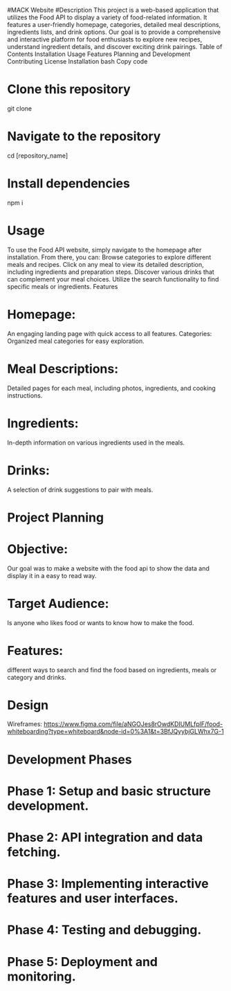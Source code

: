 #MACK Website
#Description
This project is a web-based application that utilizes the Food API to display a variety of food-related information. It features a user-friendly homepage, categories, detailed meal descriptions, ingredients lists, and drink options. Our goal is to provide a comprehensive and interactive platform for food enthusiasts to explore new recipes, understand ingredient details, and discover exciting drink pairings.
Table of Contents
Installation
Usage
Features
Planning and Development
Contributing
License
Installation
bash
Copy code
# Clone this repository
git clone 

# Navigate to the repository
cd [repository_name]

# Install dependencies
npm i

# Usage
To use the Food API website, simply navigate to the homepage after installation. From there, you can:
Browse categories to explore different meals and recipes.
Click on any meal to view its detailed description, including ingredients and preparation steps.
Discover various drinks that can complement your meal choices.
Utilize the search functionality to find specific meals or ingredients.
Features
# Homepage: 
An engaging landing page with quick access to all features.
Categories: Organized meal categories for easy exploration.
# Meal Descriptions: 
Detailed pages for each meal, including photos, ingredients, and cooking instructions.
# Ingredients: 
In-depth information on various ingredients used in the meals.
# Drinks: 
A selection of drink suggestions to pair with meals.

# Project Planning
# Objective: 
Our goal was to make a website with the food api to show the data and display it in a easy to read way.
# Target Audience:
Is anyone who likes food or wants to know how to make the food.
# Features: 
different ways to search and find the food based on ingredients, meals or category and drinks.
# Design
Wireframes: https://www.figma.com/file/aNGOJes8rOwdKDIUMLfplF/food-whiteboarding?type=whiteboard&node-id=0%3A1&t=3BfJQyybjGLWhx7G-1 
# Development Phases
# Phase 1: Setup and basic structure development.
# Phase 2: API integration and data fetching.
# Phase 3: Implementing interactive features and user interfaces.
# Phase 4: Testing and debugging.
# Phase 5: Deployment and monitoring.

